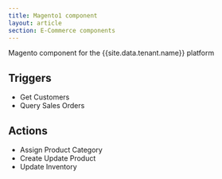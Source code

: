 ```yaml
---
title: Magento1 component
layout: article
section: E-Commerce components
---
```


Magento component for the {{site.data.tenant.name}} platform


## Triggers

- Get Customers
- Query Sales Orders

## Actions

- Assign Product Category
- Create Update Product
- Update Inventory
